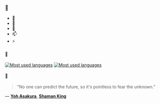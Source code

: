 ### 👋

- 🔭
- 🌱
- 💬
- 📫
- ⚡

#### 🧏

[![Most used languages](https://github-readme-stats-aynah.vercel.app/api/top-langs/?username=aynh&theme=solarized-dark&langs_count=6&layout=compact&hide_title=true)](https://github.com/anuraghazra/github-readme-stats#gh-dark-mode-only)
[![Most used languages](https://github-readme-stats-aynah.vercel.app/api/top-langs/?username=aynh&theme=solarized-light&langs_count=6&layout=compact&hide_title=true)](https://github.com/anuraghazra/github-readme-stats#gh-light-mode-only)

#### 💬

> "No one can predict the future, so it's pointless to fear the unknown."

&mdash; [**Yoh Asakura**](https://myanimelist.net/character.php?q=Yoh%20Asakura&cat=character), [**Shaman King**](https://myanimelist.net/search/all?q=Shaman%20King&cat=all)
